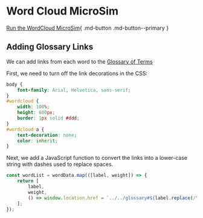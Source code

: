 # Word Cloud MicroSim

[Run the WordCloud MicroSim](./word-cloud.html){ .md-button .md-button--primary }

## Adding Glossary Links

We can add links from each word to the [Glossary of Terms](../../glossary.md#glossary)

First, we need to turn off the link decorations in the CSS:

```css
body {
    font-family: Arial, Helvetica, sans-serif;
}
#wordcloud {
    width: 100%;
    height: 600px;
    border: 1px solid #ddd;
}
#wordcloud a {
    text-decoration: none;
    color: inherit;
}
```

Next, we add a JavaScript function to convert the links into a lower-case
string with dashes used to replace spaces.

```javascript
const wordList = wordData.map(([label, weight]) => {
    return [
        label,
        weight,
        () => window.location.href = `../../glossary#${label.replace(/\s+/g, '-').toLowerCase()}`
    ];
});
```